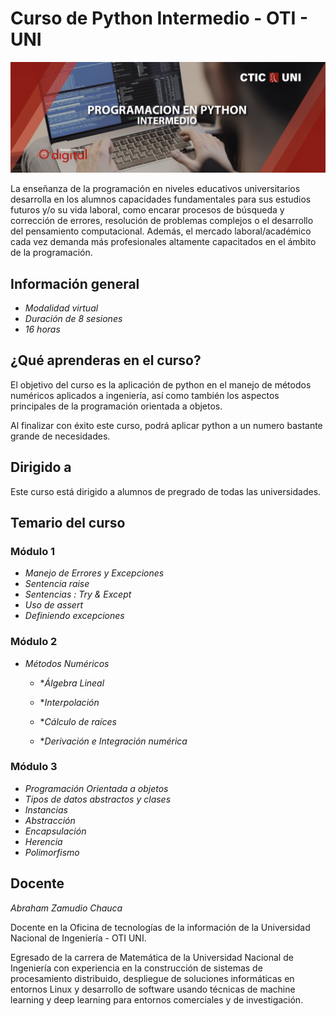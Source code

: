 # Curso de Python Intermedio - OTI - UNI 

![Python intermedio](logo.png)

La enseñanza de la programación en niveles educativos universitarios
desarrolla en los alumnos capacidades fundamentales para sus estudios
futuros y/o su vida laboral, como encarar procesos de búsqueda y
corrección de errores, resolución de problemas complejos o el
desarrollo del pensamiento computacional. Además, el mercado
laboral/académico cada vez demanda más profesionales altamente
capacitados en el ámbito de la programación.

## Información general 
- *Modalidad virtual*
- *Duración de 8 sesiones*
- *16 horas*

## ¿Qué aprenderas en el curso?
El objetivo del curso es la aplicación de python en el manejo de métodos
numéricos aplicados a ingeniería, así como también los aspectos
principales de la programación orientada a objetos.

Al finalizar con éxito este curso, podrá aplicar python a un numero
bastante grande de necesidades.

## Dirigido a 
Este curso está dirigido a alumnos de pregrado de todas las universidades.

## Temario del curso 

### Módulo 1
- *Manejo de Errores y Excepciones*
- *Sentencia raise*
- *Sentencias : Try & Except*
- *Uso de assert*
- *Definiendo excepciones*

### Módulo 2 
- *Métodos Numéricos*

	* **Álgebra Lineal*
	
	* **Interpolación*
	
	* **Cálculo de raíces*
	
	* **Derivación e Integración numérica*

### Módulo 3
- *Programación Orientada a objetos*
- *Tipos de datos abstractos y clases*
- *Instancias*
- *Abstracción*
- *Encapsulación*
- *Herencia*
- *Polimorfismo*


## Docente 
*Abraham Zamudio Chauca* 

Docente en la Oficina de tecnologías de la información de la
Universidad Nacional de Ingeniería - OTI UNI.

Egresado de la carrera de Matemática de la Universidad
Nacional de Ingeniería con experiencia en la construcción de
sistemas de procesamiento distribuido, despliegue de
soluciones informáticas en entornos Linux y desarrollo de
software usando técnicas de machine learning y deep
learning para entornos comerciales y de investigación.

